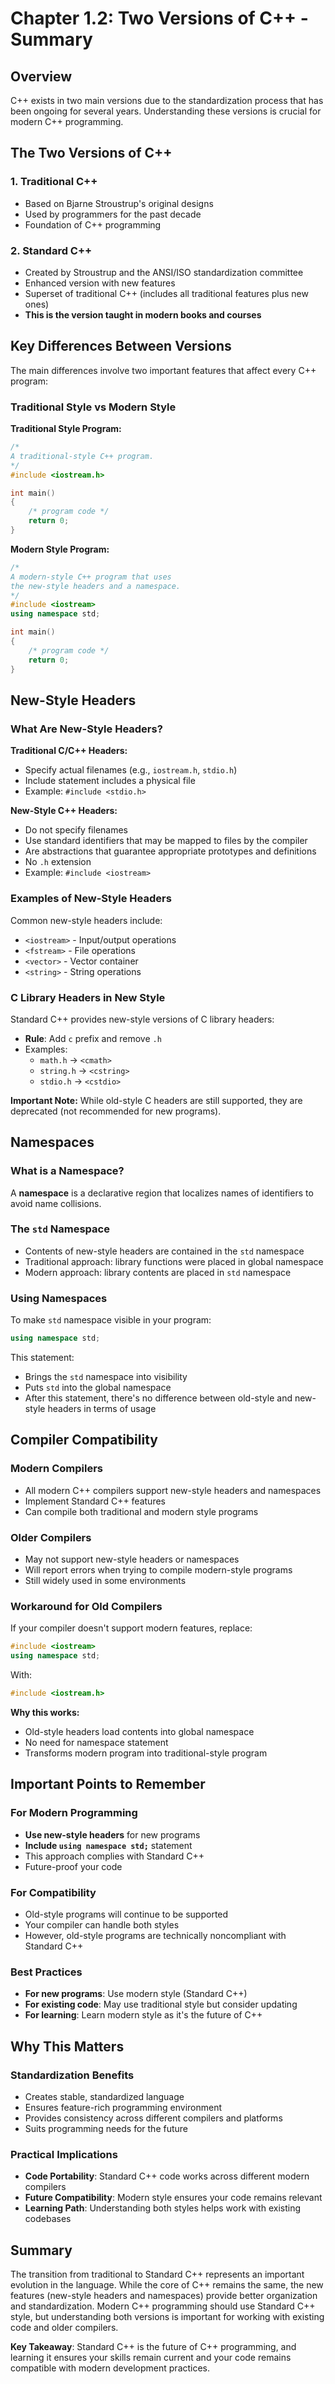 # Chapter 1.2: Two Versions of C++ - Summary

## Overview

C++ exists in two main versions due to the standardization process that has been ongoing for several years. Understanding these versions is crucial for modern C++ programming.

## The Two Versions of C++

### 1. Traditional C++
- Based on Bjarne Stroustrup's original designs
- Used by programmers for the past decade
- Foundation of C++ programming

### 2. Standard C++
- Created by Stroustrup and the ANSI/ISO standardization committee
- Enhanced version with new features
- Superset of traditional C++ (includes all traditional features plus new ones)
- **This is the version taught in modern books and courses**

## Key Differences Between Versions

The main differences involve two important features that affect every C++ program:

### Traditional Style vs Modern Style

**Traditional Style Program:**
```cpp
/*
A traditional-style C++ program.
*/
#include <iostream.h>

int main()
{
    /* program code */
    return 0;
}
```

**Modern Style Program:**
```cpp
/*
A modern-style C++ program that uses
the new-style headers and a namespace.
*/
#include <iostream>
using namespace std;

int main()
{
    /* program code */
    return 0;
}
```

## New-Style Headers

### What Are New-Style Headers?

**Traditional C/C++ Headers:**
- Specify actual filenames (e.g., `iostream.h`, `stdio.h`)
- Include statement includes a physical file
- Example: `#include <stdio.h>`

**New-Style C++ Headers:**
- Do not specify filenames
- Use standard identifiers that may be mapped to files by the compiler
- Are abstractions that guarantee appropriate prototypes and definitions
- No `.h` extension
- Example: `#include <iostream>`

### Examples of New-Style Headers

Common new-style headers include:
- `<iostream>` - Input/output operations
- `<fstream>` - File operations
- `<vector>` - Vector container
- `<string>` - String operations

### C Library Headers in New Style

Standard C++ provides new-style versions of C library headers:
- **Rule**: Add `c` prefix and remove `.h`
- Examples:
  - `math.h` → `<cmath>`
  - `string.h` → `<cstring>`
  - `stdio.h` → `<cstdio>`

**Important Note:** While old-style C headers are still supported, they are deprecated (not recommended for new programs).

## Namespaces

### What is a Namespace?

A **namespace** is a declarative region that localizes names of identifiers to avoid name collisions.

### The `std` Namespace

- Contents of new-style headers are contained in the `std` namespace
- Traditional approach: library functions were placed in global namespace
- Modern approach: library contents are placed in `std` namespace

### Using Namespaces

To make `std` namespace visible in your program:
```cpp
using namespace std;
```

This statement:
- Brings the `std` namespace into visibility
- Puts `std` into the global namespace
- After this statement, there's no difference between old-style and new-style headers in terms of usage

## Compiler Compatibility

### Modern Compilers
- All modern C++ compilers support new-style headers and namespaces
- Implement Standard C++ features
- Can compile both traditional and modern style programs

### Older Compilers
- May not support new-style headers or namespaces
- Will report errors when trying to compile modern-style programs
- Still widely used in some environments

### Workaround for Old Compilers

If your compiler doesn't support modern features, replace:
```cpp
#include <iostream>
using namespace std;
```

With:
```cpp
#include <iostream.h>
```

**Why this works:**
- Old-style headers load contents into global namespace
- No need for namespace statement
- Transforms modern program into traditional-style program

## Important Points to Remember

### For Modern Programming
- **Use new-style headers** for new programs
- **Include `using namespace std;`** statement
- This approach complies with Standard C++
- Future-proof your code

### For Compatibility
- Old-style programs will continue to be supported
- Your compiler can handle both styles
- However, old-style programs are technically noncompliant with Standard C++

### Best Practices
- **For new programs**: Use modern style (Standard C++)
- **For existing code**: May use traditional style but consider updating
- **For learning**: Learn modern style as it's the future of C++

## Why This Matters

### Standardization Benefits
- Creates stable, standardized language
- Ensures feature-rich programming environment
- Provides consistency across different compilers and platforms
- Suits programming needs for the future

### Practical Implications
- **Code Portability**: Standard C++ code works across different modern compilers
- **Future Compatibility**: Modern style ensures your code remains relevant
- **Learning Path**: Understanding both styles helps work with existing codebases

## Summary

The transition from traditional to Standard C++ represents an important evolution in the language. While the core of C++ remains the same, the new features (new-style headers and namespaces) provide better organization and standardization. Modern C++ programming should use Standard C++ style, but understanding both versions is important for working with existing code and older compilers.

**Key Takeaway**: Standard C++ is the future of C++ programming, and learning it ensures your skills remain current and your code remains compatible with modern development practices.